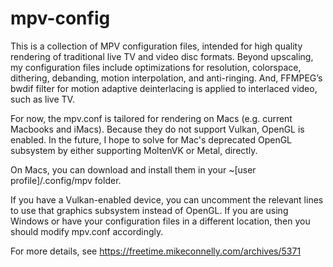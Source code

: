 # mpv-config

This is a collection of MPV configuration files, intended for high quality rendering of traditional live TV and video disc formats. Beyond upscaling, my configuration files include optimizations for resolution, colorspace, dithering, debanding, motion interpolation, and anti-ringing. And, FFMPEG’s bwdif filter for motion adaptive deinterlacing is applied to interlaced video, such as live TV.

For now, the mpv.conf is tailored for rendering on Macs (e.g. current Macbooks and iMacs). Because they do not support Vulkan, OpenGL is enabled. In the future, I hope to solve for Mac's deprecated OpenGL subsystem by either supporting MoltenVK or Metal, directly.

On Macs, you can download and install them in your ~[user profile]/.config/mpv folder.

If you have a Vulkan-enabled device, you can uncomment the relevant lines to use that graphics subsystem instead of OpenGL. If you are using Windows or have your configuration files in a different location, then you should modify mpv.conf accordingly. 

For more details, see https://freetime.mikeconnelly.com/archives/5371
